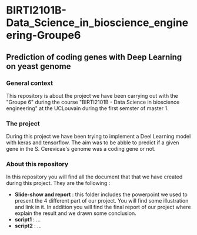 # BIRTI2101B-Data_Science_in_bioscience_engineering-Groupe6
## Prediction of coding genes with Deep Learning on yeast genome

### General context
This repository is about the project we have been carrying out with the "Groupe 6" during the course "BIRTI2101B - Data Science in bioscience engineering" 
at the UCLouvain during the first semster of master 1.

### The project
During this project we have been trying to implement a Deel Learning model with keras and tensorflow. 
The aim was to be abble to predict if a given gene in the S. Cerevicae's genome was a coding gene or not. 

### About this repository
In this repository you will find all the document that that we have created during this project. They are the following :
  * **Slide-show and report** : this folder includes the powerpoint we used to present the 4 different part of our project. You will find some illustration and link in it. 
      In addition you will find the  final report of our project where explain the  result and we drawn some conclusion.
  * **script1** : ...
  * **script2** : ...
